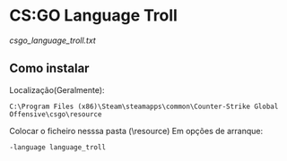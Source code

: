 <h1> CS:GO Language Troll</h1>
<em>csgo_language_troll.txt</em>
<h2>Como instalar</h2>
Localização(Geralmente): 

```
C:\Program Files (x86)\Steam\steamapps\common\Counter-Strike Global Offensive\csgo\resource
```
Colocar o ficheiro nesssa pasta (\resource)
Em opções de arranque:

```
-language language_troll
```
